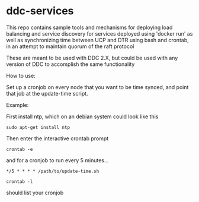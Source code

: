 # ddc-services
This repo contains sample tools and mechanisms for deploying load balancing and service discovery for services deployed using 'docker run' as well as synchronizing time between UCP and DTR using bash and crontab, in an attempt to maintain quorum of the raft protocol


These are meant to be used with DDC 2.X, but could be used with any version of DDC to accomplish the same functionality

How to use:

Set up a cronjob on every node that you want to be time synced, and point that job at the update-time script.

Example:

First install ntp, which on an debian system could look like this

```sudo apt-get install ntp```

Then enter the interactive crontab prompt

```crontab -e```

and for a cronjob to run every 5 minutes...

```*/5 * * * * /path/to/update-time.sh```

```crontab -l```

should list your cronjob
